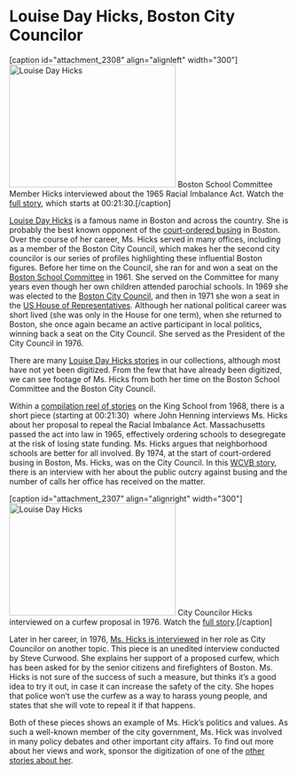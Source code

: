 # Louise Day Hicks, Boston City Councilor

[caption id="attachment_2308" align="alignleft" width="300"]<a
href="http://bostonlocaltv.org/blog/wp-content/uploads/2014/02/401_BPL_03LTC4N3JG1CIRL_thumbnail.jpg"><img
class="size-medium wp-image-2308" alt="Louise Day Hicks"
src="http://bostonlocaltv.org/blog/wp-content/uploads/2014/02/401_BPL_03LTC4N3JG1CIRL_thumbnail-300x221.jpg"
width="300" height="221" /></a> Boston School Committee Member Hicks
interviewed about the 1965 Racial Imbalance Act. Watch the <a
href="http://bostonlocaltv.org/catalog/BPL_03LTC4N3JG1CIRL">full story</a>,
which starts at
00:21:30.[/caption]
<p dir="ltr"><a href="http://en.wikipedia.org/wiki/Louise_Day_Hicks">Louise
Day Hicks</a> is a famous name in Boston and across the country. She is
probably the best known opponent of the <a
href="http://en.wikipedia.org/wiki/Court-ordered_busing">court-ordered
busing</a> in Boston. Over the course of her career, Ms. Hicks served in many
offices, including as a member of the Boston City Council, which makes her the
second city councilor is our series of profiles highlighting these influential
Boston figures. Before her time on the Council, she ran for and won a seat on
the <a href="http://en.wikipedia.org/wiki/Boston_Public_Schools">Boston School
Committee</a> in 1961. She served on the Committee for many years even though
her own children attended parochial schools. In 1969 she was elected to the <a
href="http://en.wikipedia.org/wiki/Boston_City_Council">Boston City
Council</a>, and then in 1971 she won a seat in the <a
href="http://en.wikipedia.org/wiki/US_House_of_Representatives">US House of
Representatives</a>. Although her national political career was short lived
(she was only in the House for one term), when she returned to Boston, she
once again became an active participant in local politics, winning back a seat
on the City Council. She served as the President of the City Council in
1976.</p>
<p dir="ltr">There are many <a
href="http://bostonlocaltv.org/catalog?utf8=%E2%9C%93&amp;q=louise+day+hicks&amp;search_field=all_fields&amp;x=0&amp;y=0">Louise
Day Hicks stories</a> in our collections, although most have not yet been
digitized. From the few that have already been digitized, we can see footage
of Ms. Hicks from both her time on the Boston School Committee and the Boston
City
Council.</p>
<p dir="ltr">Within a <a
href="http://bostonlocaltv.org/catalog/BPL_03LTC4N3JG1CIRL">compilation reel
of stories</a> on the King School from 1968, there is a short piece (starting
at 00:21:30)  where John Henning interviews Ms. Hicks about her proposal to
repeal the Racial Imbalance Act. Massachusetts passed the act into law in
1965, effectively ordering schools to desegregate at the risk of losing state
funding. Ms. Hicks argues that neighborhood schools are better for all
involved. By 1974, at the start of court-ordered busing in Boston, Ms. Hicks,
was on the City Council. In this <a
href="http://bostonlocaltv.org/catalog/2394_00900">WCVB story</a>, there is an
interview with her about the public outcry against busing and the number of
calls her office has received on the
matter.</p>


[caption id="attachment_2307" align="alignright" width="300"]<a
href="http://bostonlocaltv.org/blog/wp-content/uploads/2014/02/barcode101986_thumbnail.jpg"><img
class="size-medium wp-image-2307" alt="Louise Day Hicks"
src="http://bostonlocaltv.org/blog/wp-content/uploads/2014/02/barcode101986_thumbnail-300x202.jpg"
width="300" height="202" /></a> City Councilor Hicks interviewed on a curfew
proposal in 1976. Watch the <a
href="http://bostonlocaltv.org/catalog/V_ZHAKPDN4X1TA5Q1">full
story</a>.[/caption]

Later in her career, in 1976, <a
href="http://bostonlocaltv.org/catalog/V_ZHAKPDN4X1TA5Q1">Ms. Hicks is
interviewed</a> in her role as City Councilor on another topic. This piece is
an unedited interview conducted by Steve Curwood. She explains her support of
a proposed curfew, which has been asked for by the senior citizens and
firefighters of Boston. Ms. Hicks is not sure of the success of such a
measure, but thinks it’s a good idea to try it out, in case it can increase
the safety of the city. She hopes that police won’t use the curfew as a way to
harass young people, and states that she will vote to repeal it if that
happens.

Both of these pieces shows an example of Ms. Hick’s politics and values. As
such a well-known member of the city government, Ms. Hick was involved in many
policy debates and other important city affairs. To find out more about her
views and work, sponsor the digitization of one of the <a
href="http://bostonlocaltv.org/catalog?utf8=%E2%9C%93&amp;non_video=yes&amp;q=louise+day+hicks&amp;search_field=all_fields&amp;x=0&amp;y=0">other
stories about
her</a>.